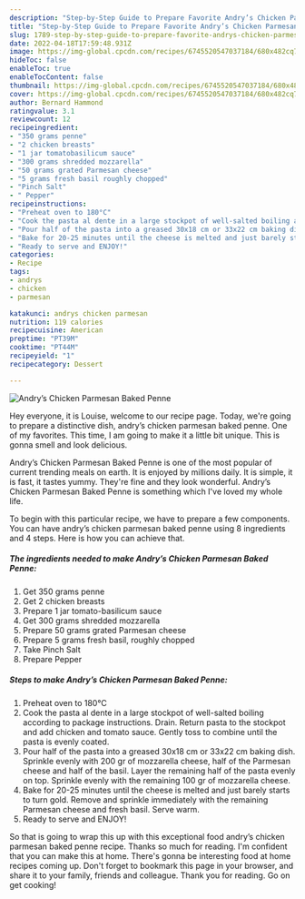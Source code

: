 ```yaml
---
description: "Step-by-Step Guide to Prepare Favorite Andry’s Chicken Parmesan Baked Penne"
title: "Step-by-Step Guide to Prepare Favorite Andry’s Chicken Parmesan Baked Penne"
slug: 1789-step-by-step-guide-to-prepare-favorite-andrys-chicken-parmesan-baked-penne
date: 2022-04-18T17:59:48.931Z
image: https://img-global.cpcdn.com/recipes/6745520547037184/680x482cq70/andrys-chicken-parmesan-baked-penne-recipe-main-photo.jpg
hideToc: false
enableToc: true
enableTocContent: false
thumbnail: https://img-global.cpcdn.com/recipes/6745520547037184/680x482cq70/andrys-chicken-parmesan-baked-penne-recipe-main-photo.jpg
cover: https://img-global.cpcdn.com/recipes/6745520547037184/680x482cq70/andrys-chicken-parmesan-baked-penne-recipe-main-photo.jpg
author: Bernard Hammond
ratingvalue: 3.1
reviewcount: 12
recipeingredient:
- "350 grams penne"
- "2 chicken breasts"
- "1 jar tomatobasilicum sauce"
- "300 grams shredded mozzarella"
- "50 grams grated Parmesan cheese"
- "5 grams fresh basil roughly chopped"
- "Pinch Salt"
- " Pepper"
recipeinstructions:
- "Preheat oven to 180°C"
- "Cook the pasta al dente in a large stockpot of well-salted boiling according to package instructions. Drain. Return pasta to the stockpot and add chicken and tomato sauce. Gently toss to combine until the pasta is evenly coated."
- "Pour half of the pasta into a greased 30x18 cm or 33x22 cm baking dish. Sprinkle evenly with 200 gr of mozzarella cheese, half of the Parmesan cheese and half of the basil. Layer the remaining half of the pasta evenly on top. Sprinkle evenly with the remaining 100 gr of mozzarella cheese."
- "Bake for 20-25 minutes until the cheese is melted and just barely starts to turn gold. Remove and sprinkle immediately with the remaining Parmesan cheese and fresh basil. Serve warm."
- "Ready to serve and ENJOY!"
categories:
- Recipe
tags:
- andrys
- chicken
- parmesan

katakunci: andrys chicken parmesan 
nutrition: 119 calories
recipecuisine: American
preptime: "PT39M"
cooktime: "PT44M"
recipeyield: "1"
recipecategory: Dessert

---
```



![Andry’s Chicken Parmesan Baked Penne](https://img-global.cpcdn.com/recipes/6745520547037184/680x482cq70/andrys-chicken-parmesan-baked-penne-recipe-main-photo.jpg)

Hey everyone, it is Louise, welcome to our recipe page. Today, we're going to prepare a distinctive dish, andry’s chicken parmesan baked penne. One of my favorites. This time, I am going to make it a little bit unique. This is gonna smell and look delicious.

Andry’s Chicken Parmesan Baked Penne is one of the most popular of current trending meals on earth. It is enjoyed by millions daily. It is simple, it is fast, it tastes yummy. They're fine and they look wonderful. Andry’s Chicken Parmesan Baked Penne is something which I've loved my whole life.




To begin with this particular recipe, we have to prepare a few components. You can have andry’s chicken parmesan baked penne using 8 ingredients and 4 steps. Here is how you can achieve that.

<!--inarticleads1-->

##### The ingredients needed to make Andry’s Chicken Parmesan Baked Penne:

1. Get 350 grams penne
1. Get 2 chicken breasts
1. Prepare 1 jar tomato-basilicum sauce
1. Get 300 grams shredded mozzarella
1. Prepare 50 grams grated Parmesan cheese
1. Prepare 5 grams fresh basil, roughly chopped
1. Take Pinch Salt
1. Prepare  Pepper




<!--inarticleads2-->

##### Steps to make Andry’s Chicken Parmesan Baked Penne:

1. Preheat oven to 180°C
1. Cook the pasta al dente in a large stockpot of well-salted boiling according to package instructions. Drain. Return pasta to the stockpot and add chicken and tomato sauce. Gently toss to combine until the pasta is evenly coated.
1. Pour half of the pasta into a greased 30x18 cm or 33x22 cm baking dish. Sprinkle evenly with 200 gr of mozzarella cheese, half of the Parmesan cheese and half of the basil. Layer the remaining half of the pasta evenly on top. Sprinkle evenly with the remaining 100 gr of mozzarella cheese.
1. Bake for 20-25 minutes until the cheese is melted and just barely starts to turn gold. Remove and sprinkle immediately with the remaining Parmesan cheese and fresh basil. Serve warm.
1. Ready to serve and ENJOY!



So that is going to wrap this up with this exceptional food andry’s chicken parmesan baked penne recipe. Thanks so much for reading. I'm confident that you can make this at home. There's gonna be interesting food at home recipes coming up. Don't forget to bookmark this page in your browser, and share it to your family, friends and colleague. Thank you for reading. Go on get cooking!
